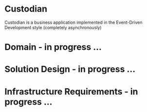 # Custodian
Custodian is a business application implemented in the Event-Driven Development style (completely asynchronously)



# Domain - in progress ...

# Solution Design - in progress ...

# Infrastructure Requirements - in progress ...

